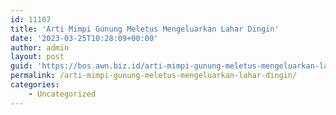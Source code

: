 ```yaml
---
id: 11107
title: 'Arti Mimpi Gunung Meletus Mengeluarkan Lahar Dingin'
date: '2023-03-25T10:28:09+00:00'
author: admin
layout: post
guid: 'https://bos.awn.biz.id/arti-mimpi-gunung-meletus-mengeluarkan-lahar-dingin/'
permalink: /arti-mimpi-gunung-meletus-mengeluarkan-lahar-dingin/
categories:
    - Uncategorized
---
```



